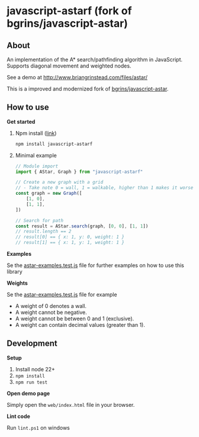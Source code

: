 # javascript-astarf (fork of bgrins/javascript-astar)

## About

An implementation of the A\* search/pathfinding algorithm in JavaScript. Supports diagonal movement and weighted nodes.

See a demo at http://www.briangrinstead.com/files/astar/

This is a improved and modernized fork of [bgrins/javascript-astar](https://github.com/bgrins/javascript-astar).

## How to use

**Get started**

1. Npm install ([link](https://www.npmjs.com/package/javascript-astarf))
    ```bash
    npm install javascript-astarf
    ```
2. Minimal example

    ```javascript
    // Module import
    import { AStar, Graph } from "javascript-astarf"

    // Create a new graph with a grid
    // - Take note 0 = wall, 1 = walkable, higher than 1 makes it worse
    const graph = new Graph([
        [1, 0],
        [1, 1],
    ])

    // Search for path
    const result = AStar.search(graph, [0, 0], [1, 1])
    // result.length == 2
    // result[0] == { x: 1, y: 0, weight: 1 }
    // result[1] == { x: 1, y: 1, weight: 1 }
    ```

**Examples**

Se the [astar-examples.test.js](./test/astar-examples.test.js) file for further examples on how to use this library

**Weights**

Se the [astar-examples.test.js](./test/astar-examples.test.js) file for example

-   A weight of 0 denotes a wall.
-   A weight cannot be negative.
-   A weight cannot be between 0 and 1 (exclusive).
-   A weight can contain decimal values (greater than 1).

## Development

**Setup**

1. Install node 22+
2. `npm install`
3. `npm run test`

**Open demo page**

Simply open the `web/index.html` file in your browser.

**Lint code**

Run `lint.ps1` on windows
